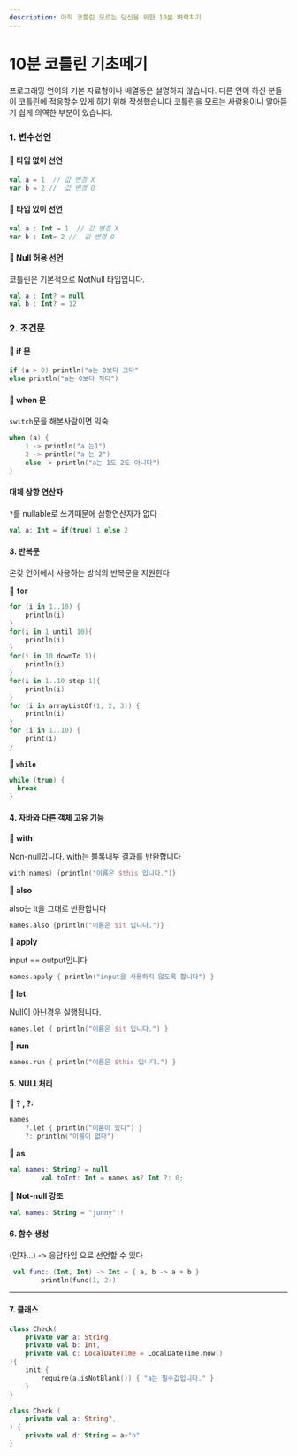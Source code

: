 ```yaml
---
description: 아직 코틀린 모르는 당신을 위한 10분 벼락치기
---
```


# 10분 코틀린 기초떼기

프로그래밍 언어의 기본 자료형이나 배열등은 설명하지 않습니다. 다른 언어 하신 분들이 코틀린에 적응할수 있게 하기 위해 작성했습니다 코틀린을 모르는 사람용이니 알아듣기 쉽게 의역한 부분이 있습니다.

### 1. 변수선언

#### 💭 타입 없이 선언

```kotlin
val a = 1  // 값 변경 X
var b = 2 //  값 변경 O
```

#### 💭 타입 있이 선언

```kotlin
val a : Int = 1  // 값 변경 X
var b : Int= 2 //  값 변경 O
```

#### 💭 Null 허용 선언

코틀린은 기본적으로 NotNull 타입입니다.

```kotlin
val a : Int? = null
val b : Int? = 12
```

### 2. 조건문

#### 💭 if 문

```kotlin
if (a > 0) println("a는 0보다 크다"
else println("a는 0보다 작다")
```

#### 💭 when 문

`switch`문을 해본사람이면 익숙

```kotlin
when (a) {
    1 -> println("a 는1")
    2 -> println("a 는 2")
    else -> println("a는 1도 2도 아니다")
}
```

#### 대체 삼항 연산자

`?`를 nullable로 쓰기때문에 삼항연산자가 없다

```kotlin
val a: Int = if(true) 1 else 2
```

#### 3. 반복문

온갖 언어에서 사용하는 방식의 반복문을 지원한다

**💭 `for`**

```kotlin
for (i in 1..10) {
    println(i)
}
for(i in 1 until 10){
    println(i)
}
for(i in 10 downTo 1){
    println(i)
}
for(i in 1..10 step 1){
    println(i)
}
for (i in arrayListOf(1, 2, 3)) {
    println(i)
}
for (i in 1..10) {
    print(i)
}
```

**💭 `while`**

```kotlin
while (true) {
  break
}
```

#### 4. 자바와 다른 객체 고유 기능

**💭 with**

Non-null입니다. with는 블록내부 결과를 반환합니다

```kotlin
with(names) {println("이름은 $this 입니다.")}
```

**💭 also**

also는 it을 그대로 반환합니다

```kotlin
names.also {println("이름은 $it 입니다.")}
```

**💭 apply**

input == output입니다

```kotlin
names.apply { println("input을 사용하지 않도록 합니다") }
```

**💭 let**

Null이 아닌경우 실행됩니다.

```kotlin
names.let { println("이름은 $it 입니다.") }
```

**💭 run**

```kotlin
names.run { println("이름은 $this 입니다.") }
```

#### 5. NULL처리

**💭 ? , ?:**

```kotlin
names
    ?.let { println("이름이 있다") } 
    ?: println("이름이 없다")
```

**💭 as**

```kotlin
val names: String? = null
        val toInt: Int = names as? Int ?: 0;
```

**💭 Not-null 강조**

```kotlin
val names: String = "junny"!!
```

#### 6. 함수 생성

(인자...) -> 응답타입 으로 선언할 수 있다

```kotlin
 val func: (Int, Int) -> Int = { a, b -> a + b }
        println(func(1, 2))
```

***

#### 7. 클래스

```kotlin
class Check(
    private var a: String,
    private val b: Int,
    private val c: LocalDateTime = LocalDateTime.now()
){
    init {
        require(a.isNotBlank()) { "a는 필수값입니다." }
    }
}
```

```kotlin
class Check (
    private val a: String?,
) {
    private val d: String = a+"b" 
}
```
